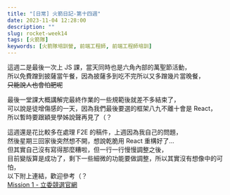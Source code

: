 ```yaml
---
title: "[日常] 火箭日記-第十四週"
date: 2023-11-04 12:28:00
description: ""
slug: rocket-week14
tags: [火箭隊]
keywords: [火箭隊培訓營, 前端工程師, 前端工程師培訓]
---
```


這週二是最後一次上 JS 課，當天同時也是六角內部的萬聖節活動，  
所以免費蹭到披薩當午餐，因為披薩多到吃不完所以又多蹭幾片當晚餐，  
~~只能說人也會怕肥呢~~

最後一堂課大概講解完最終作業的一些規範後就差不多結束了，  
可以說是徒增傷感的一天，因為我們最後要選的框架八九不離十會是 React，  
所以暫時要跟穎旻學姊說聲再見了（？

這週還是花比較多在處理 F2E 的稿件，上週因為我自己的問題，  
然後星期三回家後突然想不開，想說乾脆用 React 重構好了...  
但其實自己沒有寫得那麼糟啦，但一行一行慢慢調整之後，  
目前變版算是成功了，剩下一些細微的功能要做調整，所以其實沒有想像中的可怕，  
以下附上連結，歡迎參考（？  
[Mission 1 - 立委競選官網](https://github.com/penspulse326/F2E2023-1)
